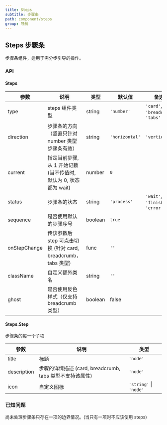 ```yaml
---
title: Steps
subtitle: 步骤条
path: component/steps
group: 导航
---
```


## Steps 步骤条

步骤条组件，适用于需分步引导的操作。

### API

#### Steps

| 参数         | 说明                                                              | 类型    | 默认值         | 备选值                             |
| ------------ | ----------------------------------------------------------------- | ------- | -------------- | ---------------------------------- |
| type         | steps 组件类型                                                    | string  | `'number'`     | `'card'`, `'breadcrumb'`, `'tabs'` |
| direction    | 步骤条的方向（竖直只针对 number 类型步骤条有效）                  | string  | `'horizontal'` | `'vertical'`                       |
| current      | 指定当前步骤, 从 1 开始记数 (当不传值时, 默认为 0, 状态都为 wait) | number  | `0`            |                                    |
| status       | 步骤条的状态                                                      | string  | `'process'`    | `'wait'`, `'finish'`, `'error'`    |
| sequence     | 是否使用默认的步骤序号                                            | boolean | `true`         |                                    |
| onStepChange | 传该参数后 step 可点击切换 (针对 card, breadcrumb，tabs 类型)     | func    | `''`           |                                    |
| className    | 自定义额外类名                                                    | string  | `''`           |                                    |
| ghost        | 是否使用反色样式（仅支持 breadcrumb 类型）| boolean  | false     |
#### Steps.Step

步骤条的每一个子项

| 参数        | 说明                                                     | 类型 |
| ----------- | -------------------------------------------------------- | ---- |
| title       | 标题                                                     | `'node'` |
| description | 步骤的详情描述 (card, breadcrumb, tabs 类型不支持该属性)     | `'node'` |
| icon        | 自定义图标                                                | `'string'` \| `'node'` |

### 已知问题

尚未处理步骤条只存在一项的边界情况。(当只有一项时不应该使用 steps)
